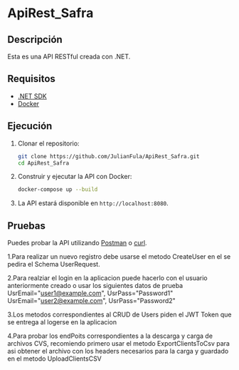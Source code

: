 # ApiRest_Safra

## Descripción
Esta es una API RESTful creada con .NET.

## Requisitos
- [.NET SDK](https://dotnet.microsoft.com/download)
- [Docker](https://www.docker.com/get-started)

## Ejecución

1. Clonar el repositorio:
    ```bash
    git clone https://github.com/JulianFula/ApiRest_Safra.git
    cd ApiRest_Safra
    ```

2. Construir y ejecutar la API con Docker:
    ```bash
    docker-compose up --build
    ```

3. La API estará disponible en `http://localhost:8080`.

## Pruebas

Puedes probar la API utilizando [Postman](https://www.postman.com/) o [curl](https://curl.se/).

1.Para realizar un nuevo registro debe usarse el metodo CreateUser en el se pedira el Schema UserRequest.

2.Para realziar el login en la aplicacion puede hacerlo con el usuario anteriormente creado o usar los siguientes datos de prueba
    UsrEmail="user1@example.com", UsrPass="Password1"
    UsrEmail="user2@example.com", UsrPass="Password2"
    
3.Los metodos correspondientes al CRUD de Users piden el JWT Token que se entrega al logerse en la aplicacion

4.Para probar los endPoits correspondientes a la descarga y carga de archivos CVS, recomiendo primero usar el metodo ExportClientsToCsv para asi obtener el archivo con los headers necesarios para la carga y guardado en el metodo UploadClientsCSV


